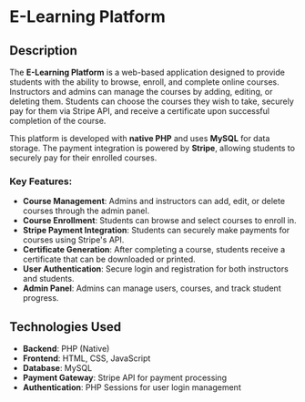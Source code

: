 # E-Learning Platform

## Description

The **E-Learning Platform** is a web-based application designed to provide students with the ability to browse, enroll, and complete online courses. Instructors and admins can manage the courses by adding, editing, or deleting them. Students can choose the courses they wish to take, securely pay for them via Stripe API, and receive a certificate upon successful completion of the course.

This platform is developed with **native PHP** and uses **MySQL** for data storage. The payment integration is powered by **Stripe**, allowing students to securely pay for their enrolled courses.

### Key Features:

- **Course Management**: Admins and instructors can add, edit, or delete courses through the admin panel.
- **Course Enrollment**: Students can browse and select courses to enroll in.
- **Stripe Payment Integration**: Students can securely make payments for courses using Stripe's API.
- **Certificate Generation**: After completing a course, students receive a certificate that can be downloaded or printed.
- **User Authentication**: Secure login and registration for both instructors and students.
- **Admin Panel**: Admins can manage users, courses, and track student progress.

## Technologies Used

- **Backend**: PHP (Native)
- **Frontend**: HTML, CSS, JavaScript
- **Database**: MySQL
- **Payment Gateway**: Stripe API for payment processing
- **Authentication**: PHP Sessions for user login management
